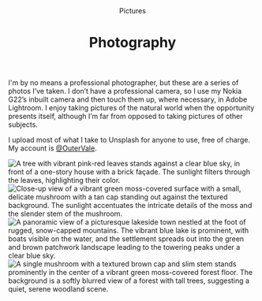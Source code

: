 <head>
  <title>Photography</title>
  <meta property="og:title" content="Photography"/>
</head>

<header>
	 Pictures
	<h1>
		Photography
	</h1>
</header>

I'm by no means a professional photographer, but these are a series of photos I’ve taken. I don’t have a professional camera, so I use my Nokia G22’s inbuilt camera and then touch them up, where necessary, in Adobe Lightroom. I enjoy taking pictures of the natural world when the opportunity presents itself, although I’m far from opposed to taking pictures of other subjects.

I upload most of what I take to Unsplash for anyone to use, free of charge. My account is [@OuterVale](https://unsplash.com/@outervale).

<img id="left" src="https://images.unsplash.com/photo-1698750297812-c27bd0d48ab5" alt="A tree with vibrant pink-red leaves stands against a clear blue sky, in front of a one-story house with a brick façade. The sunlight filters through the leaves, highlighting their color." />

<img id="right" src="https://images.unsplash.com/photo-1691918917939-eebdc97244e3" alt="Close-up view of a vibrant green moss-covered surface with a small, delicate mushroom with a tan cap standing out against the textured background. The sunlight accentuates the intricate details of the moss and the slender stem of the mushroom." />

<img id="right" src="https://images.unsplash.com/photo-1696060159045-69025bb6ddfb" alt="A panoramic view of a picturesque lakeside town nestled at the foot of rugged, snow-capped mountains. The vibrant blue lake is prominent, with boats visible on the water, and the settlement spreads out into the green and brown patchwork landscape leading to the towering peaks under a clear blue sky." />

<img id="right" src="https://images.unsplash.com/photo-1691918917740-45c1f0d8183d" alt="A single mushroom with a textured brown cap and slim stem stands prominently in the center of a vibrant green moss-covered forest floor. The background is a softly blurred view of a forest with tall trees, suggesting a quiet, serene woodland scene." />

